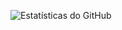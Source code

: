 ![Estatísticas do GitHub](https://github-readme-stats.vercel.app/api?username=seu-usuario&theme=radical_icons=true)
